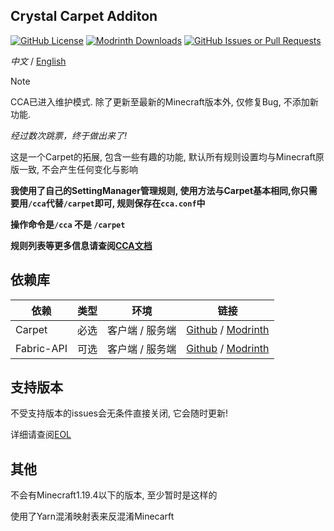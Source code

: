 ## Crystal Carpet Additon
[![GitHub License](https://img.shields.io/github/license/Crystal0404/CrystalCarpetAddition)]()
[![Modrinth Downloads](https://img.shields.io/modrinth/dt/G26sLP13?logo=Modrinth&label=Modrinth)](https://modrinth.com/mod/crystalcarpetaddition)
[![GitHub Issues or Pull Requests](https://img.shields.io/github/issues/Crystal0404/CrystalCarpetAddition?color=blue)]()

  *中文* / [English](https://github.com/Crystal0404/CrystalCarpetAddition/blob/master/README_EN_US.md) 

  > [!NOTE]
  > 
  > CCA已进入维护模式. 除了更新至最新的Minecraft版本外, 仅修复Bug, 不添加新功能.

  *经过数次跳票，终于做出来了!*

  这是一个Carpet的拓展, 包含一些有趣的功能, 默认所有规则设置均与Minecraft原版一致, 不会产生任何变化与影响

  **我使用了自己的SettingManager管理规则, 使用方法与Carpet基本相同,你只需要用```/cca```代替```/carpet```即可, 规则保存在```cca.conf```中**

  **操作命令是```/cca``` 不是 ```/carpet```**

  **规则列表等更多信息请查阅[CCA文档](https://crystal0404.github.io/cca-doc)**

## 依赖库

| 依赖         | 类型 | 环境        | 链接                                                                                                 |
|------------|----|-----------|----------------------------------------------------------------------------------------------------|
| Carpet     | 必选 | 客户端 / 服务端 | [Github](https://github.com/gnembon/fabric-carpet) / [Modrinth](https://modrinth.com/mod/carpet)   |
| Fabric-API | 可选 | 客户端 / 服务端 | [Github](https://github.com/FabricMC/fabric) / [Modrinth](https://modrinth.com/mod/fabric-api)     |

## 支持版本
不受支持版本的issues会无条件直接关闭, 它会随时更新!

详细请查阅[EOL](https://crystal0404.github.io/cca-doc/eol/)

## 其他
  
  不会有Minecraft1.19.4以下的版本, 至少暂时是这样的
  
  使用了Yarn混淆映射表来反混淆Minecarft
